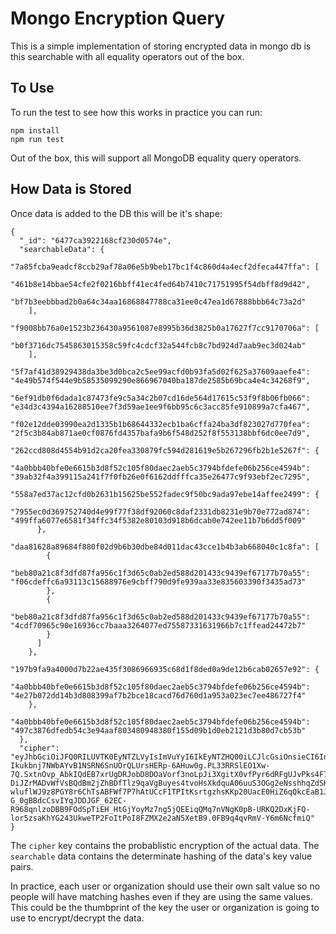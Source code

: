 # Mongo Encryption Query

This is a simple implementation of storing encrypted data in mongo db is this searchable with all equality operators out of the box.

## To Use

To run the test to see how this works in practice you can run:
```
npm install
npm run test
```

Out of the box, this will support all MongoDB equality query operators.

## How Data is Stored

Once data is added to the DB this will be it's shape:
```
{
  "_id": "6477ca3922168cf230d0574e",
  "searchableData": {
    "7a85fcba9eadcf8ccb29af78a06e5b9beb17bc1f4c860d4a4ecf2dfeca447ffa": [
      "461b8e14bbae54cfe2f0216bbff41ec4fed64b7410c71751995f54dbff8d9d42",
      "bf7b3eebbbad2b0a64c34aa16868847788ca31ee0c47ea1d67888bbb64c73a2d"
    ],
    "f9008bb76a0e1523b236430a9561087e8995b36d3825b0a17627f7cc9170706a": [
      "b0f3716dc7545863015358c59fc4cdcf32a544fcb8c7bd924d7aab9ec3d024ab"
    ],
    "5f7af41d38929438da3be3d0bca2c5ee99acfd0b93fa5d02f625a37609aaefe4": "4e49b574f544e9b58535099290e866967040ba187de2585b69bca4e4c34268f9",
    "6ef91db0f6dada1c87473fe9c5a34c2b07cd16de564d17615c53f9f8b06fb066": "e34d3c4394a16288510ee7f3d59ae1ee9f6bb95c6c3acc85fe910899a7cfa467",
    "f02e12dde03990ea2d1335b1b68644332ecb1ba6cffa24ba3df823027d770fea": "2f5c3b84ab871ae0cf0876fd4357bafa9b6f548d252f8f553138bbf6dc0ee7d9",
    "262ccd808d4554b91d2ca20fea330879fc594d281619e5b267296fb2b1e5267f": {
      "4a0bbb40bfe0e6615b3d8f52c105f80daec2aeb5c3794bfdefe06b256ce4594b": "39ab32f4a399115a241f7f0fb26e0f6162ddfffca35e26477c9f93ebf2ec7295",
      "558a7ed37ac12cfd0b2631b15625be552fadec9f50bc9ada97ebe14affee2499": {
        "7955ec0d369752740d4e99f77f38df92060c8daf2331db8231e9b70e772ad874": "499ffa6077e6581f34ffc34f5382e80103d918b6dcab0e742ee11b7b6dd5f009"
      },
      "daa81628a89684f880f02d9b6b30dbe84d011dac43cce1b4b3ab668040c1c8fa": [
        {
          "beb80a21c8f3dfd87fa956c1f3d65c0ab2ed588d201433c9439ef67177b70a55": "f06cdeffc6a93113c15688976e9cbff790d9fe939aa33e835603390f3435ad73"
        },
        {
          "beb80a21c8f3dfd87fa956c1f3d65c0ab2ed588d201433c9439ef67177b70a55": "4cdf70965c90e16936cc7baaa3264077ed75587331631966b7c1ffead24472b7"
        }
      ]
    },
    "197b9fa9a4000d7b22ae435f3086966935c68d1f8ded0a9de12b6cab02657e92": {
      "4a0bbb40bfe0e6615b3d8f52c105f80daec2aeb5c3794bfdefe06b256ce4594b": "4e27b072dd14b3d808399af7b2bce18cacd76d760d1a953a023ec7ee486727f4"
    },
    "4a0bbb40bfe0e6615b3d8f52c105f80daec2aeb5c3794bfdefe06b256ce4594b": "497c3876dfedb54c3e94aaf803480948380f155d09b1d0eb2121d3b80d7cb53b"
  },
  "cipher": "eyJhbGciOiJFQ0RILUVTK0EyNTZLVyIsImVuYyI6IkEyNTZHQ00iLCJlcGsiOnsieCI6InJHMklkNGM5RGlaVm55RktrUEFyY0xGYUZOYW1LVXN3Q1VLRURORF9yeW8iLCJjcnYiOiJYMjU1MTkiLCJrdHkiOiJPS1AifX0.A0_xvwWjhU-Ikukbnj7NWbAYvB1NSRN6SnUOrQLUrsHERp-6AHuw0g.PL33RRSlEO1Xw-7Q.SxtnOvp_AbkIQdEB7xrUgDRJobD8DOaVorf3noLpJi3XgitX0vfPyr6dRFgUJvPks4F7y3z24Vktp4pe3rPisksOo1TSKPV7JFEjDQjh2TV8JIjxs6DJSPcCoMztJxA1lFZ7DPk8cwGyCu19xQFg1hDqYZFsUCs5bjXpW_C1G00vhxnQcHw40m-DiJZrMADvWfVsBQdBm2jZhBDfTlz9qaVgBuyes4tvoHsXkdquA06uuS3OGg2eNsshhqZdSH-wluflWJ9z8PGY8r6ChTsABFWf7P7hAtUCcF1TPItKsrtgzhsKKp20UacE0HiZ6qQkcEaB1JzHl6NyeffHJLt_Tt4g_cJ7xOTe3x_iW7ibcpPLpu7AaHhqpAwS8mb1f5AuFm_a0WQRf7EX2cKR6hq1xMci5KXG5RhFUZJUHKzyLY-G_0gBBdcCsvIYqJDDJGF_62EC-R968qnlzoDBB9FOdSpTiEH_HtGjYoyMz7ng5jQEEiqQMq7nVNgK0pB-URKQ2DxKjFQ-lor5zsaKhYG243UkweTP2FoItPoI8FZMX2e2aN5XetB9.0FB9q4qvRmV-Y6m6NcfmiQ"
}
```

The `cipher` key contains the probablistic encryption of the actual data. The `searchable` data contains the determinate hashing of the data's key value pairs. 

In practice, each user or organization should use their own salt value so no people will have matching hashes even if they are using the same values. This could be the thumbprint of the key the user or organization is going to use to encrypt/decrypt the data.
